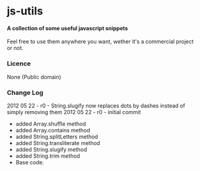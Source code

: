 js-utils
========
#### A collection of some useful javascript snippets ####

Feel free to use them anywhere you want, wether it's a commercial project or not.

### Licence ###
None (Public domain)

### Change Log ###
2012 05 22 - r0 - String.slugify now replaces dots by dashes instead of simply removing them
2012 05 22 - r0 - initial commit

* added Array.shuffle method
* added Array.contains method
* added String.splitLetters method
* added String.transliterate method
* added String.slugify method
* added String.trim method
* Base code.